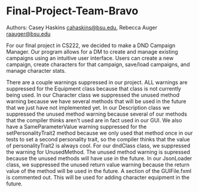 # Final-Project-Team-Bravo

Authors: Casey Haskins <cahaskins@bsu.edu>, Rebecca Auger <raauger@bsu.edu>

For our final project in CS222, we decided to make a DND Campaign Manager. Our program allows for a DM to create and manage existing campaigns using an intuitive user interface. Users can create a new campaign, create characters for that campaign, save/load campaigns, and manage character stats. 

There are a couple warnings suppressed in our project. ALL warnings are suppressed for the Equipment class because that class is not currently being used. In our Character class we suppressed the unused method warning because we have several methods that will be used in the future that we just have not implemented yet. In our Description class we suppressed the unused method warning because several of our methods that the compiler thinks aren't used are in fact used in our GUI. We also have a SameParameterValue warning suppressed for the setPersonalityTrait2 method because we only used that method once in our tests to set a second personality trait, so the compiler thinks that the value of personalityTrait2 is always cool. For our dndClass class, we suppressed the warning for UnusedMethod. The unused method warning is supressed because the unused methods will have use in the future. In our JsonLoader class, we suppressed the unused return value warning because the return value of the method will be used in the future.
A section of the GUIFile.fxml is commented out. This will be used for adding character equipment in the future.
